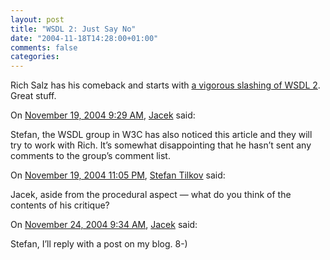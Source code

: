 ```yaml
---
layout: post
title: "WSDL 2: Just Say No"
date: "2004-11-18T14:28:00+01:00"
comments: false
categories: 
---
```


<p>Rich Salz has his comeback and starts with <a href="http://www.xml.com/lpt/a/2004/11/17/salz.html">a vigorous slashing of WSDL 2</a>. Great stuff.</p>

<section class="comments">

<div class="comment" id="comment-413">
On <a href="#comment-413" title="Permalink to this comment">November 19, 2004  9:29 AM</a>, <a href="http://jacek.cz/blog/" title="http://jacek.cz/blog/" rel="nofollow">Jacek</a>
said:
<p>Stefan, the WSDL group in W3C has also noticed this article and they will try to work with Rich. It&#8217;s somewhat disappointing that he hasn&#8217;t sent any comments to the group&#8217;s comment list.</p>


<div class="comment" id="comment-414">
On <a href="#comment-414" title="Permalink to this comment">November 19, 2004 11:05 PM</a>, <a href="/en/staff/st/">Stefan Tilkov</a>
said:
<p>Jacek, aside from the procedural aspect &#8212; what do you think of the contents of his critique?</p>


<div class="comment" id="comment-415">
On <a href="#comment-415" title="Permalink to this comment">November 24, 2004  9:34 AM</a>, <a href="http://jacek.cz/blog/" title="http://jacek.cz/blog/" rel="nofollow">Jacek</a>
said:
<p>Stefan, I&#8217;ll reply with a post on my blog. 8-)</p>


</section>

